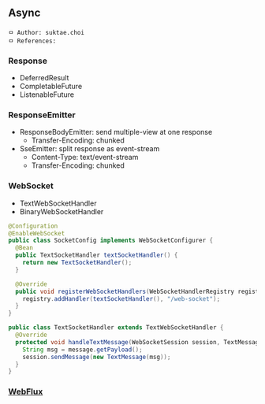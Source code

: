 ## Async

```
ㅁ Author: suktae.choi
ㅁ References:
```

### Response

- DeferredResult
- CompletableFuture
- ListenableFuture

### ResponseEmitter

- ResponseBodyEmitter: send multiple-view at one response
  - Transfer-Encoding: chunked
- SseEmitter: split response as event-stream
  - Content-Type: text/event-stream
  - Transfer-Encoding: chunked

### WebSocket

- TextWebSocketHandler
- BinaryWebSocketHandler

```java
@Configuration
@EnableWebSocket
public class SocketConfig implements WebSocketConfigurer {
  @Bean
  public TextSocketHandler textSocketHandler() {
    return new TextSocketHandler();
  }

  @Override
  public void registerWebSocketHandlers(WebSocketHandlerRegistry registry) {
    registry.addHandler(textSocketHandler(), "/web-socket");
  }
}
```

```java
public class TextSocketHandler extends TextWebSocketHandler {
  @Override
  protected void handleTextMessage(WebSocketSession session, TextMessage message) throws Exception {
    String msg = message.getPayload();
    session.sendMessage(new TextMessage(msg));
  }
}
```

### [WebFlux](../../../reactive-stream)

